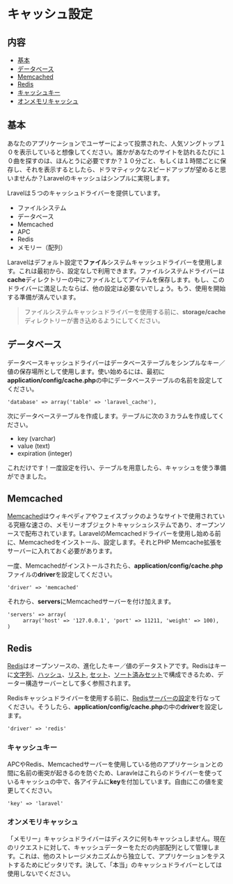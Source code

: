 # キャッシュ設定

## 内容

- [基本](#the-basics)
- [データベース](#database)
- [Memcached](#memcached)
- [Redis](#redis)
- [キャッシュキー](#keys)
- [オンメモリキャッシュ](#memory)

<a name="the-basics"></a>
## 基本

あなたのアプリケーションでユーザーによって投票された、人気ソングトップ１０を表示していると想像してください。誰かがあなたのサイトを訪れるたびに１０曲を探すのは、ほんとうに必要ですか？１０分ごと、もしくは１時間ごとに保存し、それを表示するとしたら、ドラマティックなスピードアップが望めると思いませんか？Laravelのキャッシュはシンプルに実現します。

Lravelは５つのキャッシュドライバーを提供しています。

- ファイルシステム
- データベース
- Memcached
- APC
- Redis
- メモリー（配列）

Laravelはデフォルト設定で**ファイル**システムキャッシュドライバーを使用します。これは最初から、設定なしで利用できます。ファイルシステムドライバーは**cache**ディレクトリーの中にファイルとしてアイテムを保存します。もし、このドライバーに満足したならば、他の設定は必要ないでしょう。もう、使用を開始する準備が済んでいます。

> ファイルシステムキャッシュドライバーを使用する前に、**storage/cache**ディレクトリーが書き込めるようにしてください。

<a name="database"></a>
## データベース

データベースキャッシュドライバーはデータベーステーブルをシンプルなキー／値の保存場所として使用します。使い始めるには、最初に**application/config/cache.php**の中にデータベーステーブルの名前を設定してください。

	'database' => array('table' => 'laravel_cache'),

次にデータベーステーブルを作成します。テーブルに次の３カラムを作成してください。

- key (varchar)
- value (text)
- expiration (integer)

これだけです！一度設定を行い、テーブルを用意したら、キャッシュを使う準備ができました。

<a name="memcached"></a>
## Memcached

[Memcached](http://memcached.org)はウィキペディアやフェイスブックのようなサイトで使用されている究極な速さの、メモリーオブジェクトキャッシュシステムであり、オープンソースで配布されています。LaravelのMemcachedドライバーを使用し始める前に、Memcachedをインストール、設定します。それとPHP Memcache拡張をサーバーに入れておく必要があります。

一度、Memcachedがインストールされたら、**application/config/cache.php**ファイルの**driver**を設定してください。

	'driver' => 'memcached'

それから、**servers**にMemcachedサーバーを付け加えます。

	'servers' => array(
	     array('host' => '127.0.0.1', 'port' => 11211, 'weight' => 100),
	)

<a name="redis"></a>
## Redis

[Redis](http://redis.io)はオープンソースの、進化したキー／値のデータストアです。Redisはキーに[文字列](http://redis.shibu.jp/commandreference/strings.html)、[ハッシュ](http://redis.shibu.jp/commandreference/hashes.html)、[リスト](http://redis.shibu.jp/commandreference/lists.html), [セット](http://redis.shibu.jp/commandreference/sets.html)、[ソート済みセット](http://redis.shibu.jp/commandreference/sortedsets.html)で構成できるため、データー構造サーバーとして多く参照されます。

Redisキャッシュドライバーを使用する前に、[Redisサーバーの設定](/docs/database/redis#config)を行なってください。そうしたら、**application/config/cache.php**の中の**driver**を設定します。

	'driver' => 'redis'

<a name="keys"></a>
### キャッシュキー

APCやRedis、Memcachedサーバーを使用している他のアプリケーションとの間に名前の衝突が起きるのを防ぐため、Laravleはこれらのドライバーを使っているキャッシュの中で、各アイテムに**key**を付加しています。自由にこの値を変更してください。

	'key' => 'laravel'

<a name="memory"></a>
### オンメモリキャッシュ

「メモリー」キャッシュドライバーはディスクに何もキャッシュしません。現在のリクエストに対して、キャッシュデーターをただの内部配列として管理します。これは、他のストレージメカニズムから独立して、アプリケーションをテストするためにピッタリです。決して、「本当」のキャッシュドライバーとしては使用しないでください。